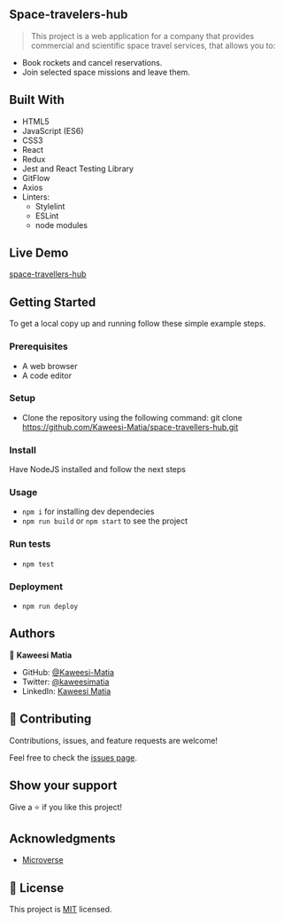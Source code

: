 ## Space-travelers-hub

> This project is a web application for a company that provides commercial and scientific space travel services, that allows you to:

- Book rockets and cancel reservations.
- Join selected space missions and leave them.

## Built With

- HTML5
- JavaScript (ES6)
- CSS3
- React
- Redux
- Jest and React Testing Library
- GitFlow
- Axios
- Linters:
  - Stylelint
  - ESLint
  - node modules

## Live Demo

[space-travellers-hub](https://golden-pie-f605f6.netlify.app)

## Getting Started

To get a local copy up and running follow these simple example steps.

### Prerequisites

- A web browser
- A code editor

### Setup

- Clone the repository using the following command: git clone https://github.com/Kaweesi-Matia/space-travellers-hub.git

### Install

Have NodeJS installed and follow the next steps

### Usage

- `npm i` for installing dev dependecies
- `npm run build` or `npm start` to see the project

### Run tests

- `npm test`

### Deployment

- `npm run deploy`

## Authors



👤 **Kaweesi Matia**

- GitHub: [@Kaweesi-Matia](https://github.com/Kaweesi-Matia)
- Twitter: [@kaweesimatia](https://twitter.com/kaweesimatia)
- LinkedIn: [Kaweesi Matia](https://www.linkedin.com/in/kaweesi-matia/)

## 🤝 Contributing

Contributions, issues, and feature requests are welcome!

Feel free to check the [issues page](../../issues/).

## Show your support

Give a ⭐️ if you like this project!

## Acknowledgments

- [Microverse](https://microverse.org)

## 📝 License

This project is [MIT](https://github.com/Kaweesi-Matia/space-travellers-hub/blob/development/LICENCE) licensed.
